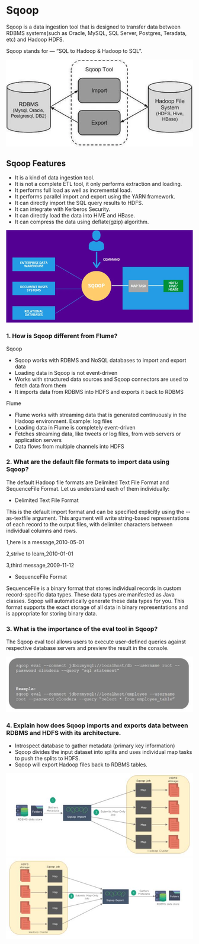 # Sqoop

Sqoop is a data ingestion tool that is designed to transfer data between RDBMS systems(such as Oracle, MySQL, SQL Server, Postgres, Teradata, etc) and Hadoop HDFS.

Sqoop stands for — “SQL to Hadoop & Hadoop to SQL”. 

<img src = 'pics/sqoop.webp'>

## Sqoop Features

- It is a kind of data ingestion tool.
- It is not a complete ETL tool, it only performs extraction and loading.
- It performs full load as well as incremental load.
- It performs parallel import and export using the YARN framework.
- It can directly import the SQL query results to HDFS.
- It can integrate with Kerberos Security.
- It can directly load the data into HIVE and HBase.
- It can compress the data using deflate(gzip) algorithm.

<img src = 'pics/sqoop2.webp'>

### 1. How is Sqoop different from Flume?

Sqoop

- Sqoop works with RDBMS and NoSQL databases to import and export data
- Loading data in Sqoop is not event-driven
- Works with structured data sources and Sqoop connectors are used to fetch data from them
- It imports data from RDBMS into HDFS and exports it back to RDBMS

Flume

- Flume works with streaming data that is generated continuously in the Hadoop environment. Example: log files
- Loading data in Flume is completely event-driven
- Fetches streaming data, like tweets or log files, from web servers or application servers
- Data flows from multiple channels into HDFS

### 2. What are the default file formats to import data using Sqoop?

The default Hadoop file formats are Delimited Text File Format and SequenceFile Format. Let us understand each of them individually:

- Delimited Text File Format

This is the default import format and can be specified explicitly using the --as-textfile argument. This argument will write string-based representations of each record to the output files, with delimiter characters between individual columns and rows.

1,here is a message,2010-05-01

2,strive to learn,2010-01-01

3,third message,2009-11-12

- SequenceFile Format

SequenceFile is a binary format that stores individual records in custom record-specific data types. These data types are manifested as Java classes. Sqoop will automatically generate these data types for you. This format supports the exact storage of all data in binary representations and is appropriate for storing binary data.

### 3. What is the importance of the eval tool in Sqoop?

The Sqoop eval tool allows users to execute user-defined queries against respective database servers and preview the result in the console.

<img src = 'pics/sqoop_eval.jpeg'>

### 4. Explain how does Sqoop imports and exports data between RDBMS and HDFS with its architecture.

- Introspect database to gather metadata (primary key information)
- Sqoop divides the input dataset into splits and uses individual map tasks to push the splits to HDFS. 
- Sqoop will export Hadoop files back to RDBMS tables. 

<img src = 'pics/sqoop_read.jpeg'>

<img src = 'pics/sqoop-job.jpeg'>